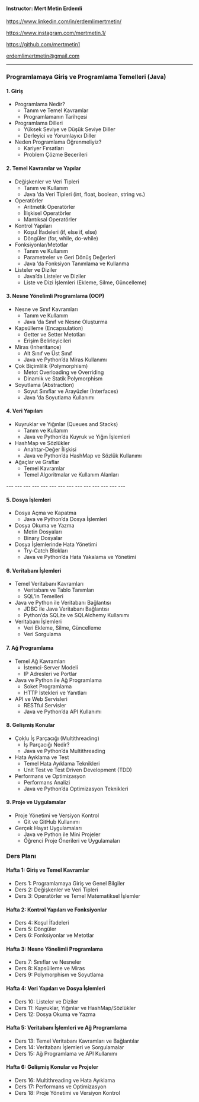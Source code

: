 <h4 >Instructor: Mert Metin Erdemli</h4>


https://www.linkedin.com/in/erdemlimertmetin/

https://www.instagram.com/mertmetin.1/

https://github.com/mertmetin1

erdemlimertmetin@gmail.com

---

<h3 id="programlamaya-giriş-ve-programlama-temelleri-java">Programlamaya Giriş ve Programlama Temelleri (Java)</h3>
<h4 id="giriş">1. Giriş</h4>
<ul>
<li>Programlama Nedir?
<ul>
<li>Tanım ve Temel Kavramlar</li>
<li>Programlamanın Tarihçesi</li>
</ul>
</li>
<li>Programlama Dilleri
<ul>
<li>Yüksek Seviye ve Düşük Seviye Diller</li>
<li>Derleyici ve Yorumlayıcı Diller</li>
</ul>
</li>
<li>Neden Programlama Öğrenmeliyiz?
<ul>
<li>Kariyer Fırsatları</li>
<li>Problem Çözme Becerileri</li>
</ul>
</li>
</ul>
<h4 id="temel-kavramlar-ve-yapılar">2. Temel Kavramlar ve Yapılar</h4>
<ul>
<li>Değişkenler ve Veri Tipleri
<ul>
<li>Tanım ve Kullanım</li>
<li>Java ’da Veri Tipleri (int, float, boolean, string vs.)</li>
</ul>
</li>
<li>Operatörler
<ul>
<li>Aritmetik Operatörler</li>
<li>İlişkisel Operatörler</li>
<li>Mantıksal Operatörler</li>
</ul>
</li>
<li>Kontrol Yapıları
<ul>
<li>Koşul İfadeleri (if, else if, else)</li>
<li>Döngüler (for, while, do-while)</li>
</ul>
</li>
<li>Fonksiyonlar/Metotlar
<ul>
<li>Tanım ve Kullanım</li>
<li>Parametreler ve Geri Dönüş Değerleri</li>
<li>Java ’da Fonksiyon Tanımlama ve Kullanma</li>
</ul>
</li>
<li>Listeler ve Diziler
<ul>
<li>Java’da Listeler ve Diziler</li>
<li>Liste ve Dizi İşlemleri (Ekleme, Silme, Güncelleme)</li>
</ul>
</li>
</ul>
<h4 id="nesne-yönelimli-programlama-oop">3. Nesne Yönelimli Programlama (OOP)</h4>
<ul>
<li>Nesne ve Sınıf Kavramları
<ul>
<li>Tanım ve Kullanım</li>
<li>Java ’da Sınıf ve Nesne Oluşturma</li>
</ul>
</li>
<li>Kapsülleme (Encapsulation)
<ul>
<li>Getter ve Setter Metotları</li>
<li>Erişim Belirleyicileri</li>
</ul>
</li>
<li>Miras (Inheritance)
<ul>
<li>Alt Sınıf ve Üst Sınıf</li>
<li>Java ve Python’da Miras Kullanımı</li>
</ul>
</li>
<li>Çok Biçimlilik (Polymorphism)
<ul>
<li>Metot Overloading ve Overriding</li>
<li>Dinamik ve Statik Polymorphism</li>
</ul>
</li>
<li>Soyutlama (Abstraction)
<ul>
<li>Soyut Sınıflar ve Arayüzler (Interfaces)</li>
<li>Java ’da Soyutlama Kullanımı</li>
</ul>
</li>
</ul>
<h4 id="veri-yapıları">4. Veri Yapıları</h4>
<ul>
<li>Kuyruklar ve Yığınlar (Queues and Stacks)
<ul>
<li>Tanım ve Kullanım</li>
<li>Java ve Python’da Kuyruk ve Yığın İşlemleri</li>
</ul>
</li>
<li>HashMap ve Sözlükler
<ul>
<li>Anahtar-Değer İlişkisi</li>
<li>Java ve Python’da HashMap ve Sözlük Kullanımı</li>
</ul>
</li>
<li>Ağaçlar ve Graflar
<ul>
<li>Temel Kavramlar</li>
<li>Temel Algoritmalar ve Kullanım Alanları</li>
</ul>
</li>
</ul>
 --- --- --- --- --- --- --- --- --- --- --- --- --- ---
<h4 id="dosya-i̇şlemleri">5. Dosya İşlemleri</h4>
<ul>
<li>Dosya Açma ve Kapatma
<ul>
<li>Java ve Python’da Dosya İşlemleri</li>
</ul>
</li>
<li>Dosya Okuma ve Yazma
<ul>
<li>Metin Dosyaları</li>
<li>Binary Dosyalar</li>
</ul>
</li>
<li>Dosya İşlemlerinde Hata Yönetimi
<ul>
<li>Try-Catch Blokları</li>
<li>Java ve Python’da Hata Yakalama ve Yönetimi</li>
</ul>
</li>
</ul>
<h4 id="veritabanı-i̇şlemleri">6. Veritabanı İşlemleri</h4>
<ul>
<li>Temel Veritabanı Kavramları
<ul>
<li>Veritabanı ve Tablo Tanımları</li>
<li>SQL’in Temelleri</li>
</ul>
</li>
<li>Java ve Python ile Veritabanı Bağlantısı
<ul>
<li>JDBC ile Java Veritabanı Bağlantısı</li>
<li>Python’da SQLite ve SQLAlchemy Kullanımı</li>
</ul>
</li>
<li>Veritabanı İşlemleri
<ul>
<li>Veri Ekleme, Silme, Güncelleme</li>
<li>Veri Sorgulama</li>
</ul>
</li>
</ul>
<h4 id="ağ-programlama">7. Ağ Programlama</h4>
<ul>
<li>Temel Ağ Kavramları
<ul>
<li>İstemci-Server Modeli</li>
<li>IP Adresleri ve Portlar</li>
</ul>
</li>
<li>Java ve Python ile Ağ Programlama
<ul>
<li>Soket Programlama</li>
<li>HTTP İstekleri ve Yanıtları</li>
</ul>
</li>
<li>API ve Web Servisleri
<ul>
<li>RESTful Servisler</li>
<li>Java ve Python’da API Kullanımı</li>
</ul>
</li>
</ul>
<h4 id="gelişmiş-konular">8. Gelişmiş Konular</h4>
<ul>
<li>Çoklu İş Parçacığı (Multithreading)
<ul>
<li>İş Parçacığı Nedir?</li>
<li>Java ve Python’da Multithreading</li>
</ul>
</li>
<li>Hata Ayıklama ve Test
<ul>
<li>Temel Hata Ayıklama Teknikleri</li>
<li>Unit Test ve Test Driven Development (TDD)</li>
</ul>
</li>
<li>Performans ve Optimizasyon
<ul>
<li>Performans Analizi</li>
<li>Java ve Python’da Optimizasyon Teknikleri</li>
</ul>
</li>
</ul>
<h4 id="proje-ve-uygulamalar">9. Proje ve Uygulamalar</h4>
<ul>
<li>Proje Yönetimi ve Versiyon Kontrol
<ul>
<li>Git ve GitHub Kullanımı</li>
</ul>
</li>
<li>Gerçek Hayat Uygulamaları
<ul>
<li>Java ve Python ile Mini Projeler</li>
<li>Öğrenci Proje Önerileri ve Uygulamaları</li>
</ul>
</li>
</ul>
<h3 id="ders-planı">Ders Planı</h3>
<h4 id="hafta-1-giriş-ve-temel-kavramlar">Hafta 1: Giriş ve Temel Kavramlar</h4>
<ul>
<li>Ders 1: Programlamaya Giriş ve Genel Bilgiler</li>
<li>Ders 2: Değişkenler ve Veri Tipleri</li>
<li>Ders 3: Operatörler ve Temel Matematiksel İşlemler</li>
</ul>
<h4 id="hafta-2-kontrol-yapıları-ve-fonksiyonlar">Hafta 2: Kontrol Yapıları ve Fonksiyonlar</h4>
<ul>
<li>Ders 4: Koşul İfadeleri</li>
<li>Ders 5: Döngüler</li>
<li>Ders 6: Fonksiyonlar ve Metotlar</li>
</ul>
<h4 id="hafta-3-nesne-yönelimli-programlama">Hafta 3: Nesne Yönelimli Programlama</h4>
<ul>
<li>Ders 7: Sınıflar ve Nesneler</li>
<li>Ders 8: Kapsülleme ve Miras</li>
<li>Ders 9: Polymorphism ve Soyutlama</li>
</ul>
<h4 id="hafta-4-veri-yapıları-ve-dosya-i̇şlemleri">Hafta 4: Veri Yapıları ve Dosya İşlemleri</h4>
<ul>
<li>Ders 10: Listeler ve Diziler</li>
<li>Ders 11: Kuyruklar, Yığınlar ve HashMap/Sözlükler</li>
<li>Ders 12: Dosya Okuma ve Yazma</li>
</ul>
<h4 id="hafta-5-veritabanı-i̇şlemleri-ve-ağ-programlama">Hafta 5: Veritabanı İşlemleri ve Ağ Programlama</h4>
<ul>
<li>Ders 13: Temel Veritabanı Kavramları ve Bağlantılar</li>
<li>Ders 14: Veritabanı İşlemleri ve Sorgulamalar</li>
<li>Ders 15: Ağ Programlama ve API Kullanımı</li>
</ul>
<h4 id="hafta-6-gelişmiş-konular-ve-projeler">Hafta 6: Gelişmiş Konular ve Projeler</h4>
<ul>
<li>Ders 16: Multithreading ve Hata Ayıklama</li>
<li>Ders 17: Performans ve Optimizasyon</li>
<li>Ders 18: Proje Yönetimi ve Versiyon Kontrol</li>
</ul>
